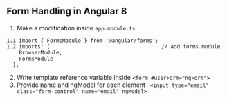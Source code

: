 ## Form Handling in Angular 8 ##
1. Make a modification inside  ```app.module.ts```
```
1.1 import { FormsModule } from '@angular/forms'; 
1.2 imports: [                                    // Add forms module
    BrowserModule,
    FormsModule
  ],
```
2. Write template reference variable inside ```<form #userForm="ngForm">```
3. Provide name and ngModel for each element ``` <input type="email" class="form-control" name="email" ngModel>```



